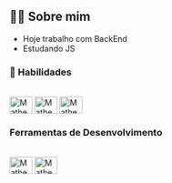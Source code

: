 ## 🙋‍♂️ Sobre mim 

- Hoje trabalho com BackEnd
- Estudando JS

### 🚀 Habilidades
<div style="display: inline_block"><br>
<img align="center" alt="MatheusFer" height="30" width="40" src="https://cdn.jsdelivr.net/gh/devicons/devicon/icons/html5/html5-original.svg" />
<img align="center" alt="MatheusFer" height="30" width="40" src="https://cdn.jsdelivr.net/gh/devicons/devicon/icons/css3/css3-original.svg" />
<img align="center" alt="MatheusFer" height="30" width="40" src="https://cdn.jsdelivr.net/gh/devicons/devicon/icons/javascript/javascript-original.svg" />
</div>

### Ferramentas de Desenvolvimento
<div style="display: inline_block"><br>
<img align="center" alt="MatheusFer" height="30" width="40" src="https://cdn.jsdelivr.net/gh/devicons/devicon/icons/vscode/vscode-original.svg" />
<img align="center" alt="MatheusFer" height="30" width="40" src="https://cdn.jsdelivr.net/gh/devicons/devicon/icons/pycharm/pycharm-original.svg" />
</div>
